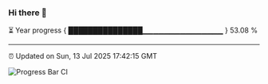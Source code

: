 ### Hi there 👋

⏳ Year progress { ███████████████▁▁▁▁▁▁▁▁▁▁▁▁▁▁▁ } 53.08 %

---

⏰ Updated on Sun, 13 Jul 2025 17:42:15 GMT

![Progress Bar CI](https://github.com/IshwaranRudhara/GIT-ACTION/workflows/Progress%20Bar%20CI/badge.svg)
